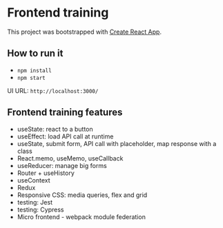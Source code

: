 # Frontend training

This project was bootstrapped with [Create React App](https://github.com/facebook/create-react-app).

## How to run it

- `npm install`
- `npm start`

UI URL: `http://localhost:3000/`

## Frontend training features

- useState: react to a button
- useEffect: load API call at runtime
- useState, submit form, API call with placeholder, map response with a class
- React.memo, useMemo, useCallback
- useReducer: manage big forms
- Router + useHistory
- useContext
- Redux
- Responsive CSS: media queries, flex and grid
- testing: Jest
- testing: Cypress
- Micro frontend - webpack module federation